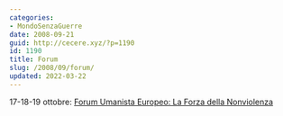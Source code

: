 ```yaml
---
categories:
- MondoSenzaGuerre
date: 2008-09-21
guid: http://cecere.xyz/?p=1190
id: 1190
title: Forum
slug: /2008/09/forum/
updated: 2022-03-22
---
```


17-18-19 ottobre: [Forum Umanista Europeo: La Forza della Nonviolenza](http://www.humanistforum.eu)